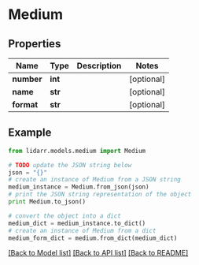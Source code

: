 # Medium


## Properties
Name | Type | Description | Notes
------------ | ------------- | ------------- | -------------
**number** | **int** |  | [optional] 
**name** | **str** |  | [optional] 
**format** | **str** |  | [optional] 

## Example

```python
from lidarr.models.medium import Medium

# TODO update the JSON string below
json = "{}"
# create an instance of Medium from a JSON string
medium_instance = Medium.from_json(json)
# print the JSON string representation of the object
print Medium.to_json()

# convert the object into a dict
medium_dict = medium_instance.to_dict()
# create an instance of Medium from a dict
medium_form_dict = medium.from_dict(medium_dict)
```
[[Back to Model list]](../README.md#documentation-for-models) [[Back to API list]](../README.md#documentation-for-api-endpoints) [[Back to README]](../README.md)


